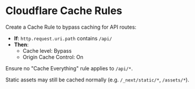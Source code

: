 # Cloudflare Cache Rules

Create a Cache Rule to bypass caching for API routes:

- **If**: `http.request.uri.path` contains `/api/`
- **Then**:
  - Cache level: Bypass
  - Origin Cache Control: On

Ensure no "Cache Everything" rule applies to `/api/*`.

Static assets may still be cached normally (e.g. `/_next/static/*`, `/assets/*`).
